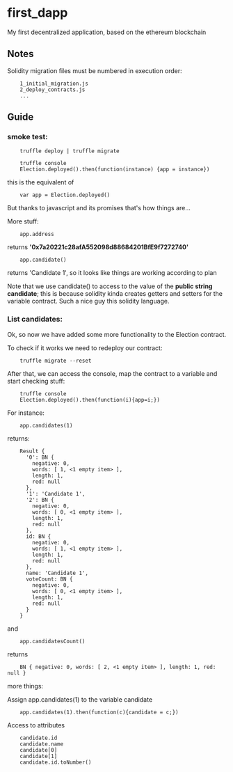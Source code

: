 # first_dapp

My first decentralized application, based on the ethereum blockchain

## Notes

Solidity migration files must be numbered in execution order:

        1_initial_migration.js
        2_deploy_contracts.js
        ...

## Guide

### smoke test:

        truffle deploy | truffle migrate

        truffle console
        Election.deployed().then(function(instance) {app = instance})

this is the equivalent of

        var app = Election.deployed()

But thanks to javascript and its promises that's how things are...

More stuff:

        app.address

returns **'0x7a20221c28afA552098d88684201BfE9f7272740'**

        app.candidate()

returns 'Candidate 1', so it looks like things are working according to plan

Note that we use candidate() to access to the value of the **public string candidate**; this is because solidity kinda creates getters and setters for the variable contract. Such a nice guy this solidity language.

### List candidates:

Ok, so now we have added some more functionality to the Election contract.

To check if it works we need to redeploy our contract:

        truffle migrate --reset

After that, we can access the console, map the contract to a variable and start checking stuff:

        truffle console
        Election.deployed().then(function(i){app=i;})

For instance:

        app.candidates(1)

returns:

        Result {
          '0': BN {
            negative: 0,
            words: [ 1, <1 empty item> ],
            length: 1,
            red: null
          },
          '1': 'Candidate 1',
          '2': BN {
            negative: 0,
            words: [ 0, <1 empty item> ],
            length: 1,
            red: null
          },
          id: BN {
            negative: 0,
            words: [ 1, <1 empty item> ],
            length: 1,
            red: null
          },
          name: 'Candidate 1',
          voteCount: BN {
            negative: 0,
            words: [ 0, <1 empty item> ],
            length: 1,
            red: null
          }
        }

and

        app.candidatesCount()

returns

        BN { negative: 0, words: [ 2, <1 empty item> ], length: 1, red: null }

more things:

Assign app.candidates(1) to the variable candidate

        app.candidates(1).then(function(c){candidate = c;})

Access to attributes

        candidate.id
        candidate.name
        candidate[0]
        candidate[1]
        candidate.id.toNumber()